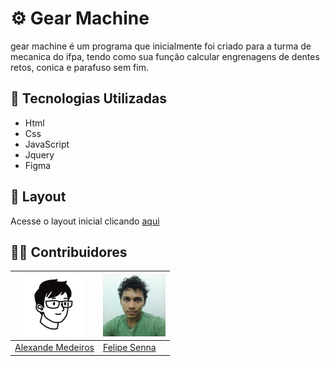 # ⚙ Gear Machine 

gear machine é um programa que inicialmente foi criado para a turma de mecanica do ifpa, tendo como sua função calcular engrenagens de dentes retos, conica e parafuso sem fim.

## 🔹 Tecnologias Utilizadas 
- Html
- Css
- JavaScript
- Jquery
- Figma

## 🔸 Layout
Acesse o layout inicial clicando [aqui](https://www.figma.com/file/PcWILrQq3lXYz76Jt1doqY/CM?type=design&node-id=0-1&t=1SS8n6bfvfwfOLl6-0)

## 👨‍💻 Contribuidores 
| <img src="./.github/avatar-minimalista.png" alt="foto de perfil" width="100"> | <img src="./.github/felipesenna.jpeg" alt="foto de perfil" width="100"> |
| ------------- | ------------- |
| [Alexande Medeiros](https://github.com/alexandrekosh) | [Felipe Senna](https://github.com/FelipeSenna1) |
